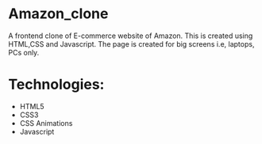 # Amazon_clone

A frontend clone of E-commerce website of Amazon. This is created using HTML,CSS and Javascript. The page is created for big screens i.e, laptops, PCs only.

# Technologies:
* HTML5
* CSS3
* CSS Animations
* Javascript

